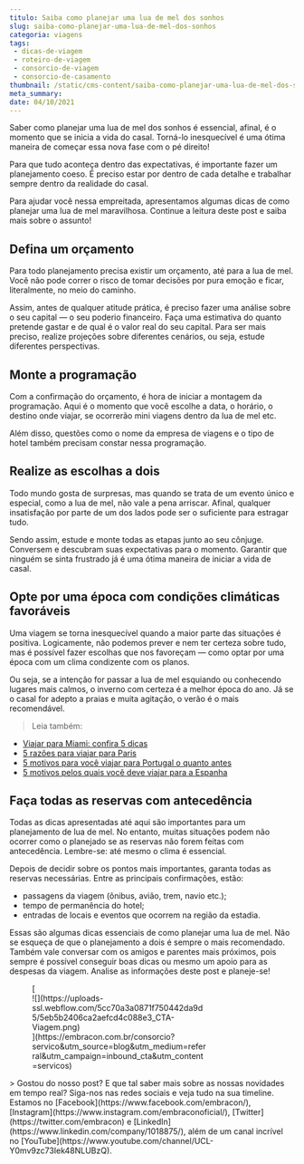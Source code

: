 ```yaml
---
titulo: Saiba como planejar uma lua de mel dos sonhos
slug: saiba-como-planejar-uma-lua-de-mel-dos-sonhos
categoria: viagens
tags:
 - dicas-de-viagem
 - roteiro-de-viagem
 - consorcio-de-viagem
 - consorcio-de-casamento
thumbnail: /static/cms-content/saiba-como-planejar-uma-lua-de-mel-dos-sonhos.jpeg
meta_summary: 
date: 04/10/2021
---
```

Saber como planejar uma lua de mel dos sonhos é essencial, afinal, é o momento que se inicia a vida do casal. Torná-lo inesquecível é uma ótima maneira de começar essa nova fase com o pé direito!

Para que tudo aconteça dentro das expectativas, é importante fazer um planejamento coeso. É preciso estar por dentro de cada detalhe e trabalhar sempre dentro da realidade do casal.

Para ajudar você nessa empreitada, apresentamos algumas dicas de como planejar uma lua de mel maravilhosa. Continue a leitura deste post e saiba mais sobre o assunto!

Defina um orçamento
-------------------

Para todo planejamento precisa existir um orçamento, até para a lua de mel. Você não pode correr o risco de tomar decisões por pura emoção e ficar, literalmente, no meio do caminho.

Assim, antes de qualquer atitude prática, é preciso fazer uma análise sobre o seu capital — o seu poderio financeiro. Faça uma estimativa do quanto pretende gastar e de qual é o valor real do seu capital. Para ser mais preciso, realize projeções sobre diferentes cenários, ou seja, estude diferentes perspectivas.

Monte a programação
-------------------

Com a confirmação do orçamento, é hora de iniciar a montagem da programação. Aqui é o momento que você escolhe a data, o horário, o destino onde viajar, se ocorrerão mini viagens dentro da lua de mel etc.

Além disso, questões como o nome da empresa de viagens e o tipo de hotel também precisam constar nessa programação.

Realize as escolhas a dois
--------------------------

Todo mundo gosta de surpresas, mas quando se trata de um evento único e especial, como a lua de mel, não vale a pena arriscar. Afinal, qualquer insatisfação por parte de um dos lados pode ser o suficiente para estragar tudo.

Sendo assim, estude e monte todas as etapas junto ao seu cônjuge. Conversem e descubram suas expectativas para o momento. Garantir que ninguém se sinta frustrado já é uma ótima maneira de iniciar a vida de casal.

Opte por uma época com condições climáticas favoráveis
------------------------------------------------------

Uma viagem se torna inesquecível quando a maior parte das situações é positiva. Logicamente, não podemos prever e nem ter certeza sobre tudo, mas é possível fazer escolhas que nos favoreçam — como optar por uma época com um clima condizente com os planos.

Ou seja, se a intenção for passar a lua de mel esquiando ou conhecendo lugares mais calmos, o inverno com certeza é a melhor época do ano. Já se o casal for adepto a praias e muita agitação, o verão é o mais recomendável.

> Leia também:

- [Viajar para Miami: confira 5 dicas](https://www.embracon.com.br/blog/viajar-para-miami-confira-5-dicas)
- [5 razões para viajar para Paris](https://www.embracon.com.br/blog/5-razoes-para-viajar-para-paris)
- [5 motivos para você viajar para Portugal o quanto antes](https://www.embracon.com.br/blog/5-motivos-para-voce-viajar-para-portugal-o-quanto-antes)
- [5 motivos pelos quais você deve viajar para a Espanha](https://www.embracon.com.br/blog/5-motivos-pelos-quais-voce-deve-viajar-para-a-espanha)

Faça todas as reservas com antecedência
---------------------------------------

Todas as dicas apresentadas até aqui são importantes para um planejamento de lua de mel. No entanto, muitas situações podem não ocorrer como o planejado se as reservas não forem feitas com antecedência. Lembre-se: até mesmo o clima é essencial.

Depois de decidir sobre os pontos mais importantes, garanta todas as reservas necessárias. Entre as principais confirmações, estão:

- passagens da viagem (ônibus, avião, trem, navio etc.);
- tempo de permanência do hotel;
- entradas de locais e eventos que ocorrem na região da estadia.

Essas são algumas dicas essenciais de como planejar uma lua de mel. Não se esqueça de que o planejamento a dois é sempre o mais recomendado. Também vale conversar com os amigos e parentes mais próximos, pois sempre é possível conseguir boas dicas ou mesmo um apoio para as despesas da viagem. Analise as informações deste post e planeje-se!

<figure class="w-richtext-figure-type-image w-richtext-align-center" style="max-width:310px">[<div>![](https://uploads-ssl.webflow.com/5cc70a3a0871f750442da9d5/5eb5b2406ca2aefcd4c088e3_CTA-Viagem.png)</div>](https://embracon.com.br/consorcio?servico&utm_source=blog&utm_medium=referral&utm_campaign=inbound_cta&utm_content=servicos)</figure>> Gostou do nosso post? E que tal saber mais sobre as nossas novidades em tempo real? Siga-nos nas redes sociais e veja tudo na sua timeline. Estamos no [Facebook](https://www.facebook.com/embracon/), [Instagram](https://www.instagram.com/embraconoficial/), [Twitter](https://twitter.com/embracon) e [LinkedIn](https://www.linkedin.com/company/1018875/), além de um canal incrível no [YouTube](https://www.youtube.com/channel/UCL-Y0mv9zc73Iek48NLUBzQ).
